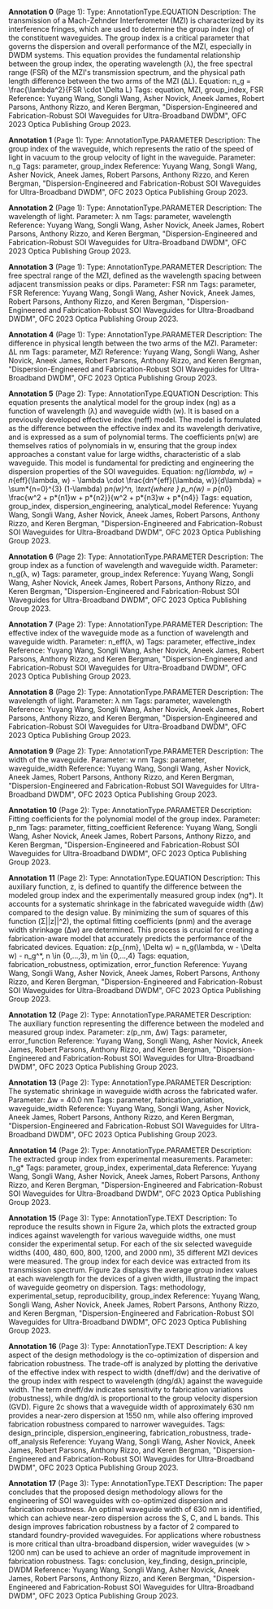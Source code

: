 **Annotation 0** (Page 1):
Type: AnnotationType.EQUATION
Description: The transmission of a Mach-Zehnder Interferometer (MZI) is characterized by its interference fringes, which are used to determine the group index (ng) of the constituent waveguides. The group index is a critical parameter that governs the dispersion and overall performance of the MZI, especially in DWDM systems. This equation provides the fundamental relationship between the group index, the operating wavelength (λ), the free spectral range (FSR) of the MZI's transmission spectrum, and the physical path length difference between the two arms of the MZI (ΔL).
Equation: n_g = \frac{\lambda^2}{FSR \cdot \Delta L}
Tags: equation, MZI, group_index, FSR
Reference: Yuyang Wang, Songli Wang, Asher Novick, Aneek James, Robert Parsons, Anthony Rizzo, and Keren Bergman, "Dispersion-Engineered and Fabrication-Robust SOI Waveguides for Ultra-Broadband DWDM", OFC 2023 Optica Publishing Group 2023.

**Annotation 1** (Page 1):
Type: AnnotationType.PARAMETER
Description: The group index of the waveguide, which represents the ratio of the speed of light in vacuum to the group velocity of light in the waveguide.
Parameter: n_g
Tags: parameter, group_index
Reference: Yuyang Wang, Songli Wang, Asher Novick, Aneek James, Robert Parsons, Anthony Rizzo, and Keren Bergman, "Dispersion-Engineered and Fabrication-Robust SOI Waveguides for Ultra-Broadband DWDM", OFC 2023 Optica Publishing Group 2023.

**Annotation 2** (Page 1):
Type: AnnotationType.PARAMETER
Description: The wavelength of light.
Parameter: λ nm
Tags: parameter, wavelength
Reference: Yuyang Wang, Songli Wang, Asher Novick, Aneek James, Robert Parsons, Anthony Rizzo, and Keren Bergman, "Dispersion-Engineered and Fabrication-Robust SOI Waveguides for Ultra-Broadband DWDM", OFC 2023 Optica Publishing Group 2023.

**Annotation 3** (Page 1):
Type: AnnotationType.PARAMETER
Description: The free spectral range of the MZI, defined as the wavelength spacing between adjacent transmission peaks or dips.
Parameter: FSR nm
Tags: parameter, FSR
Reference: Yuyang Wang, Songli Wang, Asher Novick, Aneek James, Robert Parsons, Anthony Rizzo, and Keren Bergman, "Dispersion-Engineered and Fabrication-Robust SOI Waveguides for Ultra-Broadband DWDM", OFC 2023 Optica Publishing Group 2023.

**Annotation 4** (Page 1):
Type: AnnotationType.PARAMETER
Description: The difference in physical length between the two arms of the MZI.
Parameter: ΔL nm
Tags: parameter, MZI
Reference: Yuyang Wang, Songli Wang, Asher Novick, Aneek James, Robert Parsons, Anthony Rizzo, and Keren Bergman, "Dispersion-Engineered and Fabrication-Robust SOI Waveguides for Ultra-Broadband DWDM", OFC 2023 Optica Publishing Group 2023.

**Annotation 5** (Page 2):
Type: AnnotationType.EQUATION
Description: This equation presents the analytical model for the group index (ng) as a function of wavelength (λ) and waveguide width (w). It is based on a previously developed effective index (neff) model. The model is formulated as the difference between the effective index and its wavelength derivative, and is expressed as a sum of polynomial terms. The coefficients pn(w) are themselves ratios of polynomials in w, ensuring that the group index approaches a constant value for large widths, characteristic of a slab waveguide. This model is fundamental for predicting and engineering the dispersion properties of the SOI waveguides.
Equation: n*g(\lambda, w) = n*{eff}(\lambda, w) - \lambda \cdot \frac{dn*{eff}(\lambda, w)}{d\lambda} = \sum*{n=0}^{3} (1-\lambda) p*n(w)^n, \text{where } p_n(w) = p*{n0} \frac{w^2 + p*{n1}w + p*{n2}}{w^2 + p*{n3}w + p*{n4}}
Tags: equation, group_index, dispersion_engineering, analytical_model
Reference: Yuyang Wang, Songli Wang, Asher Novick, Aneek James, Robert Parsons, Anthony Rizzo, and Keren Bergman, "Dispersion-Engineered and Fabrication-Robust SOI Waveguides for Ultra-Broadband DWDM", OFC 2023 Optica Publishing Group 2023.

**Annotation 6** (Page 2):
Type: AnnotationType.PARAMETER
Description: The group index as a function of wavelength and waveguide width.
Parameter: n_g(λ, w)
Tags: parameter, group_index
Reference: Yuyang Wang, Songli Wang, Asher Novick, Aneek James, Robert Parsons, Anthony Rizzo, and Keren Bergman, "Dispersion-Engineered and Fabrication-Robust SOI Waveguides for Ultra-Broadband DWDM", OFC 2023 Optica Publishing Group 2023.

**Annotation 7** (Page 2):
Type: AnnotationType.PARAMETER
Description: The effective index of the waveguide mode as a function of wavelength and waveguide width.
Parameter: n_eff(λ, w)
Tags: parameter, effective_index
Reference: Yuyang Wang, Songli Wang, Asher Novick, Aneek James, Robert Parsons, Anthony Rizzo, and Keren Bergman, "Dispersion-Engineered and Fabrication-Robust SOI Waveguides for Ultra-Broadband DWDM", OFC 2023 Optica Publishing Group 2023.

**Annotation 8** (Page 2):
Type: AnnotationType.PARAMETER
Description: The wavelength of light.
Parameter: λ nm
Tags: parameter, wavelength
Reference: Yuyang Wang, Songli Wang, Asher Novick, Aneek James, Robert Parsons, Anthony Rizzo, and Keren Bergman, "Dispersion-Engineered and Fabrication-Robust SOI Waveguides for Ultra-Broadband DWDM", OFC 2023 Optica Publishing Group 2023.

**Annotation 9** (Page 2):
Type: AnnotationType.PARAMETER
Description: The width of the waveguide.
Parameter: w nm
Tags: parameter, waveguide_width
Reference: Yuyang Wang, Songli Wang, Asher Novick, Aneek James, Robert Parsons, Anthony Rizzo, and Keren Bergman, "Dispersion-Engineered and Fabrication-Robust SOI Waveguides for Ultra-Broadband DWDM", OFC 2023 Optica Publishing Group 2023.

**Annotation 10** (Page 2):
Type: AnnotationType.PARAMETER
Description: Fitting coefficients for the polynomial model of the group index.
Parameter: p_nm
Tags: parameter, fitting_coefficient
Reference: Yuyang Wang, Songli Wang, Asher Novick, Aneek James, Robert Parsons, Anthony Rizzo, and Keren Bergman, "Dispersion-Engineered and Fabrication-Robust SOI Waveguides for Ultra-Broadband DWDM", OFC 2023 Optica Publishing Group 2023.

**Annotation 11** (Page 2):
Type: AnnotationType.EQUATION
Description: This auxiliary function, z, is defined to quantify the difference between the modeled group index and the experimentally measured group index (ng*). It accounts for a systematic shrinkage in the fabricated waveguide width (Δw) compared to the design value. By minimizing the sum of squares of this function (Σ||z||^2), the optimal fitting coefficients (pnm) and the average width shrinkage (Δw) are determined. This process is crucial for creating a fabrication-aware model that accurately predicts the performance of the fabricated devices.
Equation: z(p\_{nm}, \Delta w) = n_g(\lambda, w - \Delta w) - n_g^*, n \in \{0,...,3\}, m \in \{0,...,4\}
Tags: equation, fabrication_robustness, optimization, error_function
Reference: Yuyang Wang, Songli Wang, Asher Novick, Aneek James, Robert Parsons, Anthony Rizzo, and Keren Bergman, "Dispersion-Engineered and Fabrication-Robust SOI Waveguides for Ultra-Broadband DWDM", OFC 2023 Optica Publishing Group 2023.

**Annotation 12** (Page 2):
Type: AnnotationType.PARAMETER
Description: The auxiliary function representing the difference between the modeled and measured group index.
Parameter: z(p_nm, Δw)
Tags: parameter, error_function
Reference: Yuyang Wang, Songli Wang, Asher Novick, Aneek James, Robert Parsons, Anthony Rizzo, and Keren Bergman, "Dispersion-Engineered and Fabrication-Robust SOI Waveguides for Ultra-Broadband DWDM", OFC 2023 Optica Publishing Group 2023.

**Annotation 13** (Page 2):
Type: AnnotationType.PARAMETER
Description: The systematic shrinkage in waveguide width across the fabricated wafer.
Parameter: Δw = 40.0 nm
Tags: parameter, fabrication_variation, waveguide_width
Reference: Yuyang Wang, Songli Wang, Asher Novick, Aneek James, Robert Parsons, Anthony Rizzo, and Keren Bergman, "Dispersion-Engineered and Fabrication-Robust SOI Waveguides for Ultra-Broadband DWDM", OFC 2023 Optica Publishing Group 2023.

**Annotation 14** (Page 2):
Type: AnnotationType.PARAMETER
Description: The extracted group index from experimental measurements.
Parameter: n_g\*
Tags: parameter, group_index, experimental_data
Reference: Yuyang Wang, Songli Wang, Asher Novick, Aneek James, Robert Parsons, Anthony Rizzo, and Keren Bergman, "Dispersion-Engineered and Fabrication-Robust SOI Waveguides for Ultra-Broadband DWDM", OFC 2023 Optica Publishing Group 2023.

**Annotation 15** (Page 3):
Type: AnnotationType.TEXT
Description: To reproduce the results shown in Figure 2a, which plots the extracted group indices against wavelength for various waveguide widths, one must consider the experimental setup. For each of the six selected waveguide widths (400, 480, 600, 800, 1200, and 2000 nm), 35 different MZI devices were measured. The group index for each device was extracted from its transmission spectrum. Figure 2a displays the average group index values at each wavelength for the devices of a given width, illustrating the impact of waveguide geometry on dispersion.
Tags: methodology, experimental_setup, reproducibility, group_index
Reference: Yuyang Wang, Songli Wang, Asher Novick, Aneek James, Robert Parsons, Anthony Rizzo, and Keren Bergman, "Dispersion-Engineered and Fabrication-Robust SOI Waveguides for Ultra-Broadband DWDM", OFC 2023 Optica Publishing Group 2023.

**Annotation 16** (Page 3):
Type: AnnotationType.TEXT
Description: A key aspect of the design methodology is the co-optimization of dispersion and fabrication robustness. The trade-off is analyzed by plotting the derivative of the effective index with respect to width (dneff/dw) and the derivative of the group index with respect to wavelength (dng/dλ) against the waveguide width. The term dneff/dw indicates sensitivity to fabrication variations (robustness), while dng/dλ is proportional to the group velocity dispersion (GVD). Figure 2c shows that a waveguide width of approximately 630 nm provides a near-zero dispersion at 1550 nm, while also offering improved fabrication robustness compared to narrower waveguides.
Tags: design_principle, dispersion_engineering, fabrication_robustness, trade-off_analysis
Reference: Yuyang Wang, Songli Wang, Asher Novick, Aneek James, Robert Parsons, Anthony Rizzo, and Keren Bergman, "Dispersion-Engineered and Fabrication-Robust SOI Waveguides for Ultra-Broadband DWDM", OFC 2023 Optica Publishing Group 2023.

**Annotation 17** (Page 3):
Type: AnnotationType.TEXT
Description: The paper concludes that the proposed design methodology allows for the engineering of SOI waveguides with co-optimized dispersion and fabrication robustness. An optimal waveguide width of 630 nm is identified, which can achieve near-zero dispersion across the S, C, and L bands. This design improves fabrication robustness by a factor of 2 compared to standard foundry-provided waveguides. For applications where robustness is more critical than ultra-broadband dispersion, wider waveguides (w > 1200 nm) can be used to achieve an order of magnitude improvement in fabrication robustness.
Tags: conclusion, key_finding, design_principle, DWDM
Reference: Yuyang Wang, Songli Wang, Asher Novick, Aneek James, Robert Parsons, Anthony Rizzo, and Keren Bergman, "Dispersion-Engineered and Fabrication-Robust SOI Waveguides for Ultra-Broadband DWDM", OFC 2023 Optica Publishing Group 2023.
